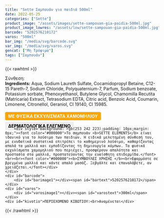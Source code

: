 ```yaml
---
title: "Sette Σαμπουάν για παιδιά 500ml"
date: 2022-05-25
categories: ["Sette"]
product_image: "/assets/images/sette-sampouan-gia-paidia-500ml.jpg"
product_image_lowres: "/assets/low/sette-sampouan-gia-paidia-500ml.jpg"
barcode: "5202576210172"
varos: "500ml"
bar_img: "/media/svg/barcode.svg"
var_img: "/media/svg/varos.svg"
gencat: ["Μη Τρόφιμα"]
tags: ["Σαμπουάν"]
---
```

{{< rawhtml >}}
<div class="product">
    <div id="sistatika">Σύνθεση:</div>
<div class="alltext"><b>Ingredients:</b> Aqua, Sodium Laureth Sulfate, Cocamidopropyl Betaine, C12-15 Pareth-7, Sodium Chloride, Polyquaternium-7, Parfum, Sodium benzoate, Potassium sorbate, Phenoxyethanol, Butylene Glycol, Chamomilla Recutita (Matricaria) Extract, Tetrasodium EDTA, Citric acid, Benzoic Acid, Coumarin, Limonene, Citronellol, Geraniol, CI 19140, CI 15985.<br><br><b style="border-radius:4px;background: orange;padding:5px 10px;color: #fff;margin:0 10px 5px 0px;display:-webkit-inline-box">ΜΕ ΦΥΣΙΚΑ ΕΚΧΥΛΙΣΜΑΤΑ ΧΑΜΟΜΗΛΙΟΥ</b><b style="border-radius:4px; background:#eee;padding:5px 10px;color:#000;display:-webkit-inline-box">ΔΕΡΜΑΤΟΛΟΓΙΚΑ
            ΕΛΕΓΜΕΝΟ</b></div>
<div class="alltext" style="margin-top:-25px">
        
        <div style="background: rgb(253 242 223);padding: 10px;margin: 0px;"><font color="#000000">Το σαμπουάν <b>SETTE ELEMENTS</b> είναι ιδανικό για το λούσιμο των παιδιών. Η ειδικά μελετημένη σύνθεσή του, με ενυδατικά συστατικά επιτρέπει το καθημερινό λούσιμο, καθαρίζοντας απαλά τα μαλλιά και εμποδίζοντας τη δημιουργία κόμπων. Τα φυσικά εκχυλίσματα χαμομηλιού που περιέχει, προσφέρουν απαλότητα και προστασία στα μαλλιά, προστατεύοντας την ευαίσθητη επιδερμίδα.</font><br><br><font color="#000000"><b>ΣΥΜΒΟΥΛΕΣ ΧΡΗΣΗΣ </b><br>Εφαρμόστε σε βρεγμένα μαλλιά και κάντε απαλό μασάζ. Ξεβγάλτε και επαναλάβετε, αν χρειάζεται.</font></div>
    </div>
    <div id="barcode">
        <div id="barimage1"></div><span id="bartext">5202576210172</span>
    </div>
    <div id="varos">
        <div id="varosimage1"></div><span id="varostext">300ml</span>
    </div>
    <div id="kivotio">ΠΕΡΙΕΧΟΜΕΝΟ ΚΙΒΩΤΙΟΥ:<br>Αναμένεται</div>
  
<div class="pimg"></div>
</div>
{{< /rawhtml >}}